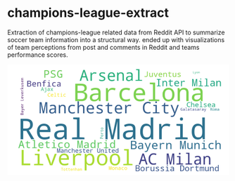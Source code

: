 # champions-league-extract
Extraction of champions-league related data from Reddit API to summarize soccer team information into a structural way. ended up with visualizations of team perceptions from post and comments in Reddit and teams performance scores.

![alt text](plots/team_wordcloud.png)
